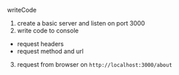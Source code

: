 writeCode

<!-- ........... -->

1. create a basic server and listen on port 3000
2. write code to console
  - request headers
  - request method and url
3. request from browser on `http://localhost:3000/about`


